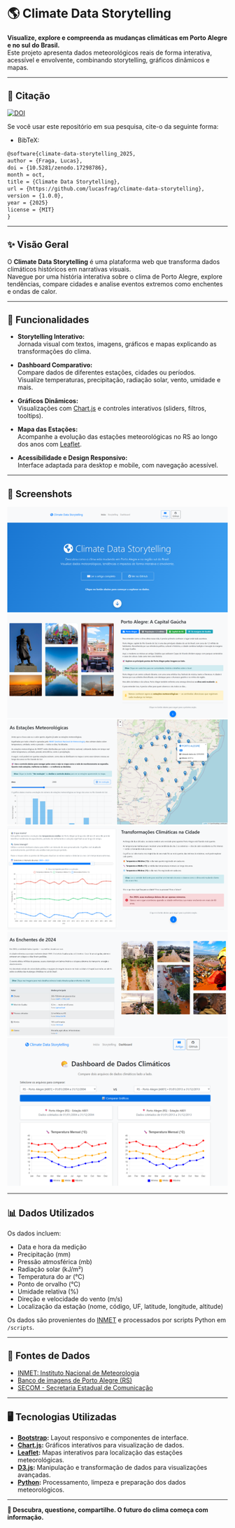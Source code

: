 # 🌎 Climate Data Storytelling
**Visualize, explore e compreenda as mudanças climáticas em Porto Alegre e no sul do Brasil.**  
Este projeto apresenta dados meteorológicos reais de forma interativa, acessível e envolvente, combinando storytelling, gráficos dinâmicos e mapas.

---
## 🧩 Citação

[![DOI](https://zenodo.org/badge/994431545.svg)](https://doi.org/10.5281/zenodo.17298785)

Se você usar este repositório em sua pesquisa, cite-o da seguinte forma:

- BibTeX:
```
@software{climate-data-storytelling_2025,
author = {Fraga, Lucas},
doi = {10.5281/zenodo.17298786},
month = oct,
title = {Climate Data Storytelling},
url = {https://github.com/lucasfrag/climate-data-storytelling},
version = {1.0.0},
year = {2025}
license = {MIT}
}
```

---

## ✨ Visão Geral

O **Climate Data Storytelling** é uma plataforma web que transforma dados climáticos históricos em narrativas visuais.  
Navegue por uma história interativa sobre o clima de Porto Alegre, explore tendências, compare cidades e analise eventos extremos como enchentes e ondas de calor.

---

## 🚀 Funcionalidades

- **Storytelling Interativo:**  
    Jornada visual com textos, imagens, gráficos e mapas explicando as transformações do clima.

- **Dashboard Comparativo:**  
    Compare dados de diferentes estações, cidades ou períodos.  
    Visualize temperaturas, precipitação, radiação solar, vento, umidade e mais.

- **Gráficos Dinâmicos:**  
    Visualizações com [Chart.js](https://www.chartjs.org/) e controles interativos (sliders, filtros, tooltips).

- **Mapa das Estações:**  
    Acompanhe a evolução das estações meteorológicas no RS ao longo dos anos com [Leaflet](https://leafletjs.com/).

- **Acessibilidade e Design Responsivo:**  
    Interface adaptada para desktop e mobile, com navegação acessível.

---

## 📸 Screenshots
<img src="screenshots/01.png">
<img src="screenshots/02.png">
<img src="screenshots/03.png">
<img src="screenshots/04.png">
<img src="screenshots/05.png">
<img src="screenshots/06.png">

---

## 📊 Dados Utilizados

Os dados incluem:

- Data e hora da medição
- Precipitação (mm)
- Pressão atmosférica (mb)
- Radiação solar (kJ/m²)
- Temperatura do ar (°C)
- Ponto de orvalho (°C)
- Umidade relativa (%)
- Direção e velocidade do vento (m/s)
- Localização da estação (nome, código, UF, latitude, longitude, altitude)

Os dados são provenientes do [INMET](https://portal.inmet.gov.br/) e processados por scripts Python em `/scripts`.

---

## 📂 Fontes de Dados

- [INMET: Instituto Nacional de Meteorologia](https://portal.inmet.gov.br/dadoshistoricos)
- [Banco de imagens de Porto Alegre (RS)](https://bancodeimagens.portoalegre.rs.gov.br/)
- [SECOM - Secretaria Estadual de Comunicação](https://www.flickr.com/people/governo_rs/)

---

## 🖥️ Tecnologias Utilizadas

- **[Bootstrap](https://getbootstrap.com/):** Layout responsivo e componentes de interface.
- **[Chart.js](https://www.chartjs.org/):** Gráficos interativos para visualização de dados.
- **[Leaflet](https://leafletjs.com/):** Mapas interativos para localização das estações meteorológicas.
- **[D3.js](https://d3js.org/):** Manipulação e transformação de dados para visualizações avançadas.
- **[Python](https://www.python.org/):** Processamento, limpeza e preparação dos dados meteorológicos.

---

**🌱 Descubra, questione, compartilhe. O futuro do clima começa com informação.**
